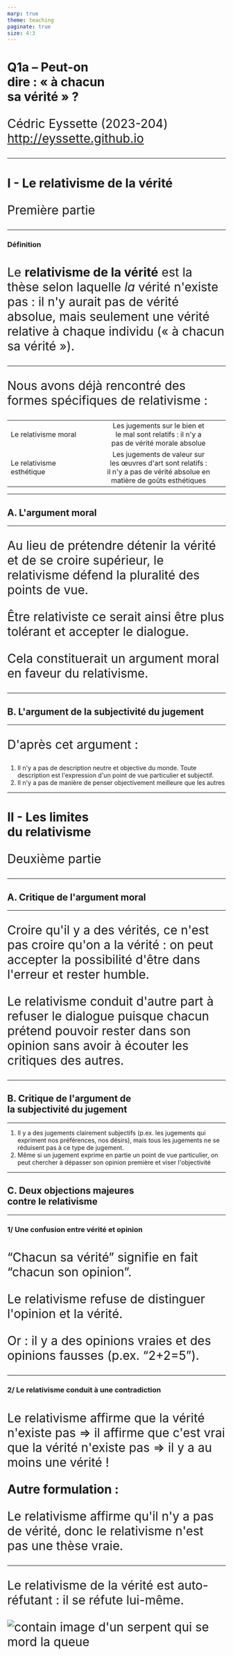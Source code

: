```yaml
---
marp: true
theme: teaching
paginate: true
size: 4:3
---
```


<!-- _class: titre -->

# Q1a – Peut-on <br>dire : « à chacun <br>sa vérité » ? <!-- fit -->
Cédric Eyssette (2023-204)
http://eyssette.github.io


---
<!-- _class: partie -->
# I - Le relativisme de la vérité
Première partie

---
<!-- _class: definition -->

### Définition

Le **relativisme de la vérité** est la thèse selon laquelle _la_ vérité n'existe pas : il n'y aurait pas de vérité absolue, mais seulement une vérité relative à chaque individu (« à chacun sa vérité »).


---
<!-- _class: f -->

Nous avons déjà rencontré des formes spécifiques de relativisme :

||||
|-|-|:-:|
|Le relativisme moral|  |Les jugements sur le bien et<br> le mal sont relatifs : il n'y a<br> pas de vérité morale absolue|
|Le relativisme esthétique|  |Les jugements de valeur sur les œuvres d'art sont relatifs :<br> il n'y a pas de vérité absolue en<br>matière de goûts esthétiques|

---
<!-- _class: souspartie -->
## A. L'argument moral <!-- fit -->

---
<!-- _class:  -->


Au lieu de prétendre détenir la vérité et de se croire supérieur, le relativisme défend la pluralité des points de vue.

<span data-marpit-fragment="1">Être relativiste ce serait ainsi être plus tolérant et accepter le dialogue.</span>

<span data-marpit-fragment="2">Cela constituerait un argument moral en faveur du relativisme.</span>


---
<!-- _class: souspartie -->
## B. L'argument de la subjectivité du jugement


---
<!-- _class:  -->
D'après cet argument :
1) Il n'y a pas de description neutre et objective du monde. Toute description est l'expression d'un point de vue particulier et subjectif.
2) Il n'y a pas de manière de penser objectivement meilleure que les autres



---
<!-- _class: partie -->
# II - Les limites <br>du relativisme <!-- fit -->
Deuxième partie

---
<!-- _class: souspartie -->
## A. Critique de l'argument moral


---
<!-- _class:  -->

Croire qu'il y a des vérités, ce n'est pas croire qu'on a la vérité : on peut accepter la possibilité d'être dans l'erreur et rester humble.

<span data-marpit-fragment="1">Le relativisme conduit d'autre part à refuser le dialogue puisque chacun prétend pouvoir rester dans son opinion sans avoir à écouter les critiques des autres.</span>

<!-- 
<span data-marpit-fragment="2">Enfin, croire qu'il y a des vérités permet de défendre l'existence de savoirs critiques indispensables pour s'opposer aux discours idéologiques des dominants</span> -->

---
<!-- _class: souspartie -->
## B. Critique de l'argument de<br> la subjectivité du jugement <!-- fit -->


---
<!-- _class: fppppppppp -->
1) Il y a des jugements clairement subjectifs (p.ex. les jugements qui expriment nos préférences, nos désirs)<span data-marpit-fragment="1">, mais tous les jugements ne se réduisent pas à ce type de jugement.</span>
2) Même si un jugement exprime en partie un point de vue particulier, on peut chercher à dépasser son opinion première et viser l'objectivité

---
<!-- _class: souspartie -->
## C. Deux objections majeures <br>contre le relativisme <!-- fit -->

---
<!-- _class: etape -->
<style scoped>
h3 {padding-bottom:0.6em!important; margin-bottom:1.15em}
p {text-align:justify!important}
</style>

### 1/ Une confusion entre vérité et opinion <!-- fit -->

“Chacun sa vérité” signifie en fait “chacun son opinion”.

<span data-marpit-fragment="1">Le relativisme refuse de distinguer l'opinion et la vérité.</span>

<span data-marpit-fragment="2">Or : il y a des opinions vraies et des opinions fausses (p.ex. “2+2=5”).</span>

---
<!-- _class: etape fppppp -->
### 2/ Le relativisme conduit à une contradiction <!-- fit -->
<style scoped>
h3 {padding-bottom:0.6em!important; margin-bottom:1.15em}
p {text-align:justify!important}
</style>

Le relativisme affirme que la vérité n'existe pas
<span data-marpit-fragment="1">&rArr; il affirme que c'est vrai que la vérité n'existe pas</span>
<span data-marpit-fragment="2">&rArr; il y a au moins une vérité !</span>

<span data-marpit-fragment="3">**Autre formulation :**</span>

<span data-marpit-fragment="4">Le relativisme affirme qu'il n'y a pas de vérité, donc le relativisme n'est pas une thèse vraie.</span>

---
<!-- _class: i1t1 horizontal contain -->
<style scoped>
p {font-size:2em; text-align:left!important}
</style>


Le relativisme
de la vérité est
auto-réfutant :
il se réfute lui-même.

![contain image d'un serpent qui se mord la queue](https://i.ibb.co/6Wq0mxh/Ouroboros-simple.jpg)
